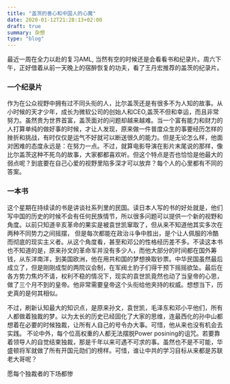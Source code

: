 ```yaml
---
title: "盖茨的善心和中国人的心魔"
date: 2020-01-12T21:28:13+02:00
draft: true
summary: 杂想
type: "blog"
---
```


最近一周在全力以赴的复习AML, 当然有空的时候还是会看看书和纪录片。周六下午，正好借着从前一天晚上的宿醉恢复的功夫，看了王丹宏推荐的盖茨的纪录片。

### 一个纪录片

作为在公众视野中拥有过不同头衔的人，比尔盖茨还是有很多不为人知的故事。从小时候的天才少年，成长为微软公司的创始人和CEO,盖茨不但和幸运，而且非常努力。虽然贵为世界首富，盖茨面对的问题却越来越难。当一个富有能力和财力的人打算单纯的做好事的时候，才让人发现，原来做一件普度众生的事要经历怎样的挫折和挑战，有时仅仅是运气不好就可以断送很久的能力。但是无论怎么样，他面对困难的态度永远是：在努力一点。不过，就算电影导演在影片末尾说的那样，像比尔盖茨这种不死鸟的故事，大家都都喜欢听。但这个特点是否也恰恰是他最大的弱点呢？到底要在自己心爱的视野里陷多深才可以放弃？每个人的心里都有不同的答案。

### 一本书

这个星期在持续读的书是讲谈社系列里的民国。读日本人写的书的好处就是，他们写中国的历史的时候不会有任何民族情节，所以很多问题可以提供一个新的视野和角度。以前只知道辛亥革命的果实是被袁世凯窜取了，但从来不知道他其实多次在两种不同势力之间摇摆， 但是每次都能在政治斗争中胜出，是个让人佩服的冷酷而彻底的现实主义者。从这个角度看，甚至和邓公的性格经历差不多。不读这本书也不知道的是，原来孙文的革命军并没有多少人，而他大部分的时间都在国外筹钱，从东洋南洋，到美国欧洲，他在用共和国的梦想换取钞票。中华民国虽然最后成立了，但是刚刚成型的两院议会制，在军阀土豹子们得干预下摇摇欲坠。最后在各方势力焦灼不请，权利不稳的情况下，现实的袁世凯竟然也动了当皇帝的心思，做了三个月不到的皇帝。他非常需要皇帝这个头衔给他夹持的权威。想想当下，历史真的是何其相似。

不过，刷新认知最大的知识点，是原来孙文，袁世凯，毛泽东和邓小平他们，所有人都做着独裁的梦。以为太长的历史已经固化了大家的思维，连最西化的孙中山都想着在必要的时候独裁，让所有人自己的号令办大事。可惜，他从来也没有机会去实践。 不论中外，每个位高权重的人都无法摆脱Power posining的诅咒。若要靠着领导人的自觉结束独裁，那是千年以来可遇不可求的事。虽然也不是不可能，华盛顿将军就做了所有开国元勋们的榜样。可惜，谁让中共的学习目标从来都是苏联老大哥呢？

愿每个独裁者的下场都惨

